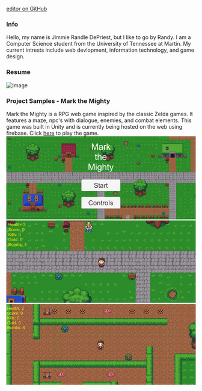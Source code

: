 [editor on GitHub](https://github.com/jimrdepr/jimrdepr.github.io/edit/main/README.md)

### Info

Hello, my name is Jimmie Randle DePriest, but I like to go by Randy. 
I am a Computer Science student from the University of Tennessee at Martin.
My current intrests include web devlopment, information technology, and game design.

### Resume
![Image](/resume.png)

### Project Samples - Mark the Mighty
Mark the Mighty is a RPG web game inspired by the classic Zelda games. 
It features a maze, npc's with dialogue, enemies, and combat elements. 
This game was built in Unity and is currently being hosted on the web using firebase.
Click [here](https://mark-the-mighty.firebaseapp.com) to play the game.
![Image](/pic1.png)
![Image](/pic2.png)
![Image](/pic3.png)
